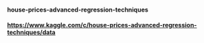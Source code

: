 #### house-prices-advanced-regression-techniques
#### https://www.kaggle.com/c/house-prices-advanced-regression-techniques/data

